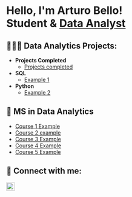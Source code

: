 <h1>Hello, I'm Arturo Bello! <br/><a >Student & </a> <a href="https://www.linkedin.com/in/arturo-bello-a55b1b204">Data Analyst</a>

<h2>👨🏻‍💻 Data Analytics Projects:</h2>

- <b>Projects Completed</b>
  - [Projects completed](https://github.com/joshmadakor1/Algorithms-Practice)
- <b>SQL</b>
  - [Example 1](https://github.com/joshmadakor1/EncrypterPOC)
- <b>Python</b>
  - [Example 2](https://github.com/joshmadakor1/Package-Delivery-Pathfinding-Algorithm)

<h2>🔖 MS in Data Analytics</h2>

- [Course 1 Example](https://www.youtube.com/watch?v=a83ASGn_V_s)
- [Course 2 example](https://www.youtube.com/watch?v=uHy3oM7NnoU)
- [Course 3 Example](https://www.youtube.com/watch?v=N-L9hklSlNk)
- [Course 4 Example](https://www.youtube.com/watch?v=OfvdQeh79s0)
- [Course 5 Example](https://www.youtube.com/watch?v=E2MwRWxDBkA)

<h2> 🤳 Connect with me:</h2>

[<img align="left" alt="JoshMadakor | LinkedIn" width="22px" src="https://cdn.jsdelivr.net/npm/simple-icons@v3/icons/linkedin.svg" />][linkedin]

[linkedin]: https://www.linkedin.com/in/arturo-bello-a55b1b204

<!--
**joshmadakor1/joshmadakor1** is a ✨ _special_ ✨ repository because its `README.md` (this file) appears on your GitHub profile.

Here are some ideas to get you started:

- 🔭 I’m currently working on ...
- 🌱 I’m currently learning ...
- 👯 I’m looking to collaborate on ...
- 🤔 I’m looking for help with ...
- 💬 Ask me about ...
- 📫 How to reach me: ...
- 😄 Pronouns: ...
- ⚡ Fun fact: ...
-->
